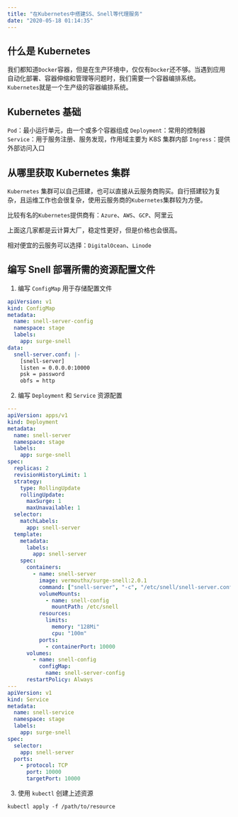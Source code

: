 ```yaml
---
title: "在Kubernetes中搭建SS、Snell等代理服务"
date: "2020-05-18 01:14:35"
---
```


## 什么是 Kubernetes

我们都知道`Docker`容器，但是在生产环境中，仅仅有`Docker`还不够。当遇到应用自动化部署、容器伸缩和管理等问题时，我们需要一个容器编排系统。`Kubernetes`就是一个生产级的容器编排系统。

## Kubernetes 基础

`Pod`：最小运行单元，由一个或多个容器组成
`Deployment`：常用的控制器
`Service`：用于服务注册、服务发现，作用域主要为 K8S 集群内部
`Ingress`：提供外部访问入口

## 从哪里获取 Kubernetes 集群

`Kubernetes` 集群可以自己搭建，也可以直接从云服务商购买。自行搭建较为复杂，且运维工作也会很复杂，使用云服务商的`Kubernetes`集群较为方便。

比较有名的`Kubernetes`提供商有：`Azure`、`AWS`、`GCP`、阿里云

上面这几家都是云计算大厂，稳定性更好，但是价格也会很高。

相对便宜的云服务可以选择：`DigitalOcean`、`Linode`

## 编写 Snell 部署所需的资源配置文件

1. 编写 `ConfigMap` 用于存储配置文件

```yml
apiVersion: v1
kind: ConfigMap
metadata:
  name: snell-server-config
  namespace: stage
  labels:
    app: surge-snell
data:
  snell-server.conf: |-
    [snell-server]
    listen = 0.0.0.0:10000
    psk = password
    obfs = http
```

2. 编写 `Deployment` 和 `Service` 资源配置

```yml
---
apiVersion: apps/v1
kind: Deployment
metadata:
  name: snell-server
  namespace: stage
  labels:
    app: surge-snell
spec:
  replicas: 2
  revisionHistoryLimit: 1
  strategy:
    type: RollingUpdate
    rollingUpdate:
      maxSurge: 1
      maxUnavailable: 1
  selector:
    matchLabels:
      app: snell-server
  template:
    metadata:
      labels:
        app: snell-server
    spec:
      containers:
        - name: snell-server
          image: vermouthx/surge-snell:2.0.1
          command: ["snell-server", "-c", "/etc/snell/snell-server.conf"]
          volumeMounts:
            - name: snell-config
              mountPath: /etc/snell
          resources:
            limits:
              memory: "128Mi"
              cpu: "100m"
          ports:
            - containerPort: 10000
      volumes:
        - name: snell-config
          configMap:
            name: snell-server-config
      restartPolicy: Always
---
apiVersion: v1
kind: Service
metadata:
  name: snell-service
  namespace: stage
  labels:
    app: surge-snell
spec:
  selector:
    app: snell-server
  ports:
    - protocol: TCP
      port: 10000
      targetPort: 10000
```

3. 使用 `kubectl` 创建上述资源

```shell
kubectl apply -f /path/to/resource
```
